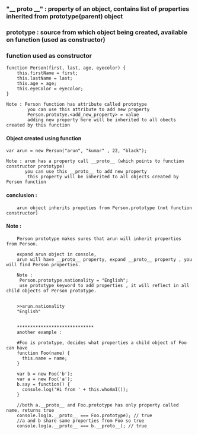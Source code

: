 ### "__ proto __" : property of an object, contains list of properties inherited from prototype(parent) object

### prototype : source from which object being created, available on function (used as constructor)


### function used as constructor

    function Person(first, last, age, eyecolor) {
        this.firstName = first;
        this.lastName = last;
        this.age = age;
        this.eyeColor = eyecolor;
    }

    Note : Person function has attribute called prototype
            you can use this attribute to add new property
            Person.prototye.<add_new_property> = value
            adding new property here will be inherited to all obects created by this function
        
#### Object created using function

    var arun = new Person("arun", "kumar" , 22, "black");
    
    Note : arun has a property call __proto__ (which points to function constructor prototype)
           you can use this __proto__ to add new property 
            this property will be inherited to all objects created by Person function
            
#### conclusion : 


        arun object inherits propeties from Person.prototype (not function constructor)


#### Note : 

        Person prototype makes sures that arun will inherit properties from Person.

        expand arun object in console, 
        arun will have __proto__ property, expand __proto__ property , you will find Person properties.

        Note : 
         Person.prototype.nationality = "English"; 
         use prototype keyword to add properties , it will reflect in all child objects of Person prototype.


        >>arun.nationality
        "English"


        *****************************
        another example : 

        #Foo is prototype, decides what properties a child object of Foo can have
        function Foo(name) {
          this.name = name;
        }

        var b = new Foo('b');
        var a = new Foo('a');
        b.say = function() {
          console.log('Hi from ' + this.whoAmI());
        }

        //both a.__proto__ and Foo.prototype has only property called name, returns true
        console.log(a.__proto__ === Foo.prototype); // true
        //a and b share same properties from Foo so true
        console.log(a.__proto__ === b.__proto__); // true


